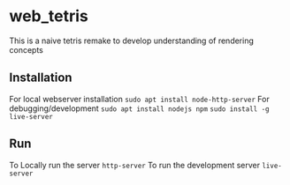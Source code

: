 # web_tetris
This is a naive tetris remake to develop understanding of rendering concepts
## Installation
For local webserver installation
`sudo apt install node-http-server`
For debugging/development
`sudo apt install nodejs npm`
`sudo install -g live-server`
## Run
To Locally run the server
`http-server`
To run the development server
`live-server`
